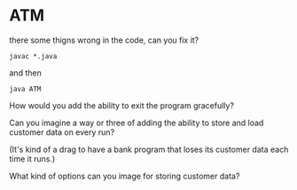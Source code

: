 # ATM

there some thigns wrong in the code, can you fix it?

`javac *.java`

and then

`java ATM`

How would you add the ability to exit the program gracefully?

Can you imagine a way or three of adding the ability to store and load customer data on every run?

(It's kind of a drag to have a bank program that loses its customer data each time it runs.)

What kind of options can you image for storing customer data?


